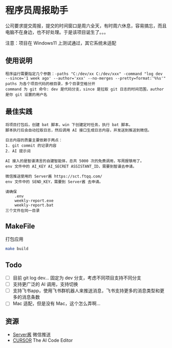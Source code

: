 # 程序员周报助手
公司要求提交周报，提交的时间窗口是周六全天，有时周六休息，容易搞忘，而且电脑不在身边，也不好处理。于是该项目诞生了。。。

注意：项目在 Windows11 上测试通过，其它系统未适配

## 使用说明
    程序运行需要指定几个参数：-paths "C:/dev/xx C:/dev/xxx" -command "log dev --since='1 week ago' --author='xxx' --no-merges --pretty=format:'%%s'"
    paths 为各个项目代码的根目录，多个目录空格分开
    command 为 git 命令: dev 是代码分支，since 是拉取 git 日志的时间范围，author 是你 git 设置的用户名

## 最佳实践
    将项目打包后，创建 bat 脚本，win 下创建定时任务，执行 bat 脚本。
    脚本执行后会自动拉取日志，然后调用 AI 接口生成日志内容，并发送到推送到微信。

    日志内容的质量主要依赖于两点：
    1. git commit 的记录内容
    2. AI 提示词

    AI 接入的是智谱清言的自建智能体，总共 5000 次的免费调用，写周报够用了。
    env 文件中的 AI_KEY AI_SECRET ASSISTANT_ID，需要到智谱去申请。
    
    微信推送使用的 Server酱 https://sct.ftqq.com/
    env 文件中的 SEND_KEY，需要到 Server酱 去申请。

    请确保
        .env
        weekly-report.exe
        weekly-report.bat
    三个文件在同一目录

## MakeFile

打包应用
```bash
make build
```
 ## Todo
- [ ] 目前 git log dev... 固定为 dev 分支，考虑不同项目支持不同分支
- [ ] 支持更广泛的 AI 调用，支持切换
- [ ] 支持飞书app，使用飞书群机器人来推送消息，飞书支持更多的消息类型和更多的消息条数
- [ ] Mac 适配，但是没有 Mac，这个怎么弄啊...

## 资源
- [Server酱](https://sct.ftqq.com/) 微信推送
- [CURSOR](https://www.cursor.com/) The AI Code Editor